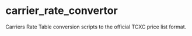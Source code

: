 # carrier_rate_convertor
Carriers Rate Table conversion scripts to the official TCXC price list format.
